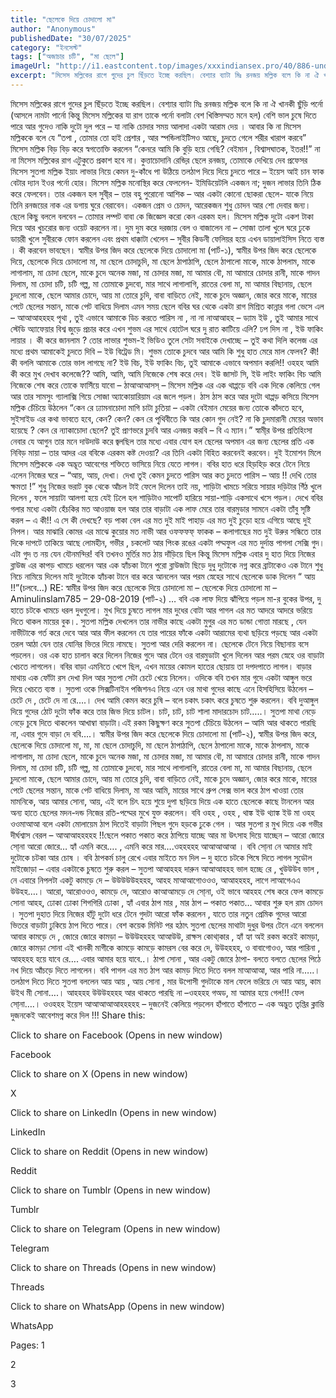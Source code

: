 ```yaml
---
title: "ছেলেকে দিয়ে চোদালো মা"
author: "Anonymous"
publishedDate: "30/07/2025"
category: "ইনসেস্ট"
tags: ["অজাচার চটি", "মা ছেলে"]
imageUrl: "http://i1.eastcontent.top/images/xxxindiansex.pro/40/886-underclothing.jpg"
excerpt: "মিসেস মল্লিকের রাগে গুদের চুল ছিঁড়তে ইচ্ছে করছিল। বেশ্যার ব্যাটা মিঃ রনজয় মল্লিক বলে কি না ঐ খানকী ছুঁড়ি পর্নো (আসলে নামটা পার্নো কিন্তু মিসেস মল্লিকের যা রাগ তাকে পর্নো বলাটা বেশ খিস্তিসম্মত মনে হ..."
---
```


মিসেস মল্লিকের রাগে গুদের চুল ছিঁড়তে ইচ্ছে করছিল। বেশ্যার ব্যাটা মিঃ রনজয় মল্লিক বলে কি না ঐ খানকী ছুঁড়ি পর্নো (আসলে নামটা পার্নো কিন্তু মিসেস মল্লিকের যা রাগ তাকে পর্নো বলাটা বেশ খিস্তিসম্মত মনে হল) বেশি ভাল চুষে দিতে পারে আর গুদেও নাকি দুটো দুল পরে – যা নাকি চোদার সময় আলাদা একটা আরাম দেয় । আবার কি না মিসেস মল্লিককে বলে যে “তপা , তোমার তো হাই প্রেশার , আর স্পন্ডিলাইটিসও আছে, চুদতে গেলে শরীর খারাপ করবে” মিসেস মল্লিক বিড় বিড় করে স্বগতোক্তি করলেন “কেনরে আমি কি বুড়ি হয়ে গেছি? বেইমান , বিশ্বাসঘাতক, ইতর!!” না না মিসেস মল্লিকের রাগ এটুকুতে প্রকাশ হবে না। কুত্তাচোদানি রেন্ডি্র ছেলে রনজয়, তোমাকে দেখিয়ে দেব প্রফেসর মিসেস সুতপা মল্লিক ইয়াং লাভার নিয়ে কেমন দু-কাঁধে পা উঠিয়ে তলঠাপ দিয়ে দিয়ে চুদতে পারে – ইয়েস আই চান ফাক বেটার দ্যান ইওর পর্নো হোর। মিসেস মল্লিক মনোস্থির করে ফেললেন- ইমিডিয়েটলি একজন না; দুজন লাভার তিনি ঠিক করে ফেলবেন। তার একজন হল সুবী্র – তার বহু পুরোনো আশিক – আর একটা কোনো ছোকরা ছেলে- যাকে নিয়ে তিনি রনজয়ের নাক এর ডগায় ঘুরে বেরাবেন। একজন প্রেম ও চোদন, আরেকজন শুধু চোদন আর শো দেবার জন্য। ছেলে কিছু বললে বলবেন – তোমার লম্পট বাবা কে জিজ্ঞেস করো কেন এরকম হল। মিসেস মল্লিক দুটো একশ টাকা দিয়ে আর খুচরোর জন্য ওয়েট করলেন না। দুম দুম করে দরজায় বেল ও বাজালেন না – সোজা তালা খুলে ঘরে ঢুকে ডায়রী খুলে সুবীরকে ফোন করলেন এবং প্রথম ধাক্কাটা খেলেন – সুবীর কিডনী ফেলিয়র হয়ে এখন ডায়ালাইসিস নিতে ব্যস্ত । কী করবেন ভাবছেন। স্বামীর উপর জিদ করে ছেলেকে দিয়ে চোদালো মা (পার্ট-১), স্বামীর উপর জিদ করে ছেলেকে দিয়ে, ছেলেকে দিয়ে চোদালো মা, মা ছেলে চোদাচুদি, মা ছেলে ঠাপাঠাপি, ছেলে ঠাপালো মাকে, মাকে ঠাপলাম, মাকে লাগালাম, মা চোদা ছেলে, মাকে চুদে অনেক মজা, মা চোদার মজা, মা আমার বৌ, মা আমারে চোদার রানী, মাকে গাদন দিলাম, মা চোদা চটি, চটি গল্প, মা তোমাকে চুদবো, মার সাথে লাগালাগি, রাতের বেলা মা, মা আমার বিছানায়, ছেলে চুদলো মাকে, ছেলে আমার চোদে, আয় মা তোরে চুদি, বাবা বাড়িতে নেই, মাকে চুদে অজ্ঞান, জোর করে মাকে, মায়ের পেটে ছেলের সন্তান, মাকে পেট বাধিয়ে দিলাম এমন সময় ছেলে ববির ঘর থেকে একটা রাগ মিশ্রিত কান্নার গলা ভেসে এল – আআআহহহহ পৃথা , তুই এভাবে আমাকে ডিচ করতে পারিস না , না না নাআআহহ – ড্যাম ইউ , তুই আমার সাথে স্টেডি অ্যাফেয়ার বিশ্ব জুড়ে প্রচার করে এখন শুভম এর সাথে হোটেল ঘরে দু রাত কাটিয়ে এলি? ঢপ দিস না , ইউ ফাকিং লায়ার । কী করে জানলাম ? তোর লাভার শুভম-ই ভিডিও তুলে সেটা সবাইকে দেখাচ্ছে – তুই কথা দিলি কলেজ এর মধ্যে প্রথম আমাকেই চুদতে দিবি – ইউ বিট্রেড মি। শুভম তোকে চুদবে আর আমি কি শুধু হাত মেরে মাল ফেলব? কী! কী বললি আমাকে তোর ভাল লাগছে না? ইউ বিচ, ইউ ফাকিং বিচ, তুই আমাকে এভাবে অপমান করলি!! ওহহহ আমি কী করে মুখ দেখাব কলেজে?? আমি, আমি, আমি নিজেকে শেষ করে দেব। ইউ জাসট সি, ইউ লাইং ফাকিং বিচ আমি নিজেকে শেষ করে তোকে ফাসিঁয়ে যাবো – ঠাআআআসস্ – মিসেস মল্লিক এর এক থাপ্পড়ে ববি এক দিকে কেলিয়ে গেল আর তার সামসুং গ্যালাক্সি গিয়ে সোজা অ্যাকোয়ারিয়াম এর জলে পড়ল। ঠাস ঠাস করে আর দুটো থাপ্পড় কসিয়ে মিসেস মল্লিক চেঁচিয়ে উঠলেন “কেন রে ঢ্যামনাচোদা মাগি চাটা চুতিয়া – একটা বেইমান মেয়ের জন্য তোকে কাঁদতে হবে, সুইসাইড এর কথা ভাবতে হবে, কেন? কেন? কেন রে পৃ্থিবীতে কি আর কোন গুদ নেই? না কি চুদমারানী মেয়ের অভাব হয়েছে ? কেন রে ন্যাকাচোদা ছেলে? তুই প্রাণভরে চুদবি আর এনজয় করবি – বি এ ম্যান।” স্বামী্র উপর প্রতিহিংসা নেবার যে আগুন তার মনে দাউদাউ করে জ্বলছিল তার মধ্যে এবার যোগ হল ছেলের অপমান এর জন্য ছেলের প্রতি এক নিবিড় মায়া – তার আদর এর ববিকে এরকম কষ্ট দেওয়া? এর তিনি একটা বিহিত করবেনই করবেন। দুই ইমোশন মিলে মিসেস মল্লিককে এক অদ্ভূত আবেগের শক্তিতে ভাসিয়ে নিয়ে যেতে লাগল। ববির হাত ধরে হিড়হিড় করে টেনে নিয়ে এলেন নিজের ঘরে – “আয়, আয়, দেখা। দেখা তুই কেমন চুদতে পারিস আর কত চুদতে পারিস – আয় !! দেখি তোর ক্ষমতা !” শুধু নিজের ভরাট বুক থেকে আঁচল টাই ফেলে দিলেন তাই নয়, শাড়িটা খামচে সরিয়ে সায়ার দড়িটার গিঁঠ খুলে দিলেন , ফলে সায়াটা আলগা হয়ে যেই ঢিলে হল শাড়িটাও সাপোর্ট হারিয়ে সায়া-শাড়ি একসাথে খসে পড়ল। দেখে ববির গলার মধ্যে একটা হেঁচকির মত আওয়াজ হল আর তার বাড়াটা এক লাফ মেরে তার বারমুডার সামনে একটা তাঁবু সৃষ্টি করল – এ কী!! এ সে কী দেখছে? বড় পাকা বেল এর মত দুই মাই পাহাড় এর মত দুই চুড়ো হয়ে এগিয়ে আছে দুই নিপল। আর মাঝারি কোমর এর মাঝে কুয়োর মত নাভী আর ওফফফফ্ ফাকক – কলাগাছের মত দুই উরুর সন্ধিতে তার দিকে দাপটে তাকিয়ে আছে লোমহীন, গভীর , চকলেট আর পিংক রঙের একটা পদ্মফুল এর মত দুর্দান্ত পাগলা সেক্সি গুদ। এটা গুদ ত নয় যেন যৌনমন্দির! ববি তখনও মুর্তির মত ঠায় দাঁড়িয়ে ছিল কিন্তু মিসেস মল্লিক এবার দু হাত দিয়ে নিজের ব্লাউজ এর কাপড় খামচে ধরলেন আর এক হ্যাঁচকা টানে পুরো ব্লাউজটা ছিড়ে দুধু দুটোকে নগ্ন করে ব্রাটাকেও এক টানে শুধু নিচে নামিয়ে দিলেন মাই দুটোকে হ্যাঁচকা টানে বার করে আনলেন আর পরম স্নেহের সাথে ছেলেকে ডাক দিলেন “ আয় !!”(চলবে…) RE: স্বামীর উপর জিদ করে ছেলেকে দিয়ে চোদালো মা – ছেলেকে দিয়ে চোদালো মা – Aminulinslam785 – 29-08-2019 (পার্ট-২) … ববি এক লাফ দিয়ে ঝাঁপিয়ে পড়ল মা-র বুকের উপর, দু হাতে চটকে খামচে ধরল দুধগুলো। মুখ দিয়ে চুষতে লাগল মার দুধের বোটা আর পাগল এর মত আদরে আদরে ভরিয়ে দিতে থাকল মায়ের বুক।. সুতপা মল্লিক দেখলেন তার নাভীর কাছে একটা মুগুর এর মত ডান্ডা গোত্তা মারছে , যেন নাভীটাকে গর্ত করে দেবে আর আর ফীল করলেন যে তার পায়ের ফাঁকে একটা আরামের ব্যথা ছড়িয়ে পড়ছে আর একটা তরল আঠা যেন তার যোনির ভিতর দিয়ে নামছে। সুতপা আর দেরি করলেন না। ছেলেকে টেনে নিয়ে বিছানায় বসে পড়লেন। ওর এক হাত চালান করে দিলেন নিজের গুদে আর টেনে ওর বারমুডাটা খুলে দিলেন আর পরম স্নেহে ওর বাড়াটা খেচতে লাগলেন। ববির বাড়া এমনিতে খেপে ছিল, এখন মায়ের কোমল হাতের ছোয়ায় তা দপদপাতে লাগল। বাড়ার মাথায় এক ফোঁটা রস দেখা দিল আর সুতপা সেটা চেটে খেয়ে নিলেন। ওদিকে ববি তখন মার গুদে একটা আঙ্গুল ভরে দিয়ে খেচতে ব্যস্ত । সুতপা ওকে সিক্সটিনাইন পজিশনএ নিয়ে এনে ওর মাথা গুদের কাছে এনে হিসহিসিয়ে উঠলেন – চেটে দে , চেটে দে না রে….। দেখ আমি কেমন করে চুষি – বলে চকাৎ চকাৎ করে চুষতে শুরু করলেন। ববি দুআঙ্গুল দিয়ে গুদের ঠোট দুটো ফাঁক করে তার জিভ দিয়ে চাটল। চাট, চাট, চাট শালা মাদারচোদ চাট…..। সুতপা মাথা নেড়ে নেড়ে চুষে দিতে থাকলেন আখাম্বা বাড়াটা।এই রকম কিছুক্ষণ করে সুতপা চেঁচিয়ে উঠলেন – আমি আর থাকতে পারছি না, এবার গুদে বাড়া দে ববি….। স্বামীর উপর জিদ করে ছেলেকে দিয়ে চোদালো মা (পার্ট-২), স্বামীর উপর জিদ করে, ছেলেকে দিয়ে চোদালো মা, মা, মা ছেলে চোদাচুদি, মা ছেলে ঠাপাঠাপি, ছেলে ঠাপালো মাকে, মাকে ঠাপলাম, মাকে লাগালাম, মা চোদা ছেলে, মাকে চুদে অনেক মজা, মা চোদার মজা, মা আমার বৌ, মা আমারে চোদার রানী, মাকে গাদন দিলাম, মা চোদা চটি, চটি গল্প, মা তোমাকে চুদবো, মার সাথে লাগালাগি, রাতের বেলা মা, মা আমার বিছানায়, ছেলে চুদলো মাকে, ছেলে আমার চোদে, আয় মা তোরে চুদি, বাবা বাড়িতে নেই, মাকে চুদে অজ্ঞান, জোর করে মাকে, মায়ের পেটে ছেলের সন্তান, মাকে পেট বাধিয়ে দিলাম, মা আর আমি, মায়ের সাথে গ্রুপ সেক্স ভাল করে ঠাপ খাওয়া তোর মামনিকে, আয় আমার সোনা, আয়, এই বলে চিৎ হয়ে শুয়ে দুপা ছড়িয়ে দিয়ে এক হাতে ছেলেকে কাছে টানলেন আর অন্য হাতে ছেলের মদন-দন্ড নিজের রতি-পদ্মের মুখে যুক্ত করলেন। ববি ওহহ , ওহহ , থাঙ্ক ইউ থ্যাঙ্ক ইউ মা ওহহ ওওমাআআ বলে একটা মোলায়েম ঠাপ দিতেই বাড়াটা পিছল গুদে হড়কে ঢুকে গেল । আর সুতপা র মুখ দিয়ে এক গভীর দীর্ঘশ্বাস বেরল – আআআহহহহহ !!ছেলে পকাত পকাত করে ঠাপিয়ে যাচ্ছে আর মা উৎসাহ দিয়ে যাচ্ছেন – আরো জোরে সো্না আরো জোরে… হ্যাঁ এমনি করে…. , এমনি করে মার….ওহহহহহ আআআআআ । ববি সো্না নে আমার মাই দুটোকে চটকা আর চোষ । ববি ঠাপকর্ম চালু রেখে এবার মাইতে মন দিল – দু হাতে চটকে পিষে দিতে লাগল সুডৌল মাইজোড়া – এবার একটাকে চুষতে শুরু করল – সুতপা আআহহহ দারুন আআআহহহ ভাল হচ্ছে রে , খুউউউব ভাল , নে এবারে নিপলটা একটু কামড়ে দে – উউউউউহহহহ, আহহ মাআআগোওওও, আআহহহহ, লাগে লাআগেএএ উউহহ….। আরো, আরোওওও, কামড়ে দে, আরোও কাআআমড়ে দে সো্না, ওই ভাবে আহহহ শেষ করে ফেল কামড়ে সোনা আহহ, ঢোকা ঢোকা শিগগিরি ঢোকা , হ্যাঁ এবার ঠাপ মার , মার ঠাপ – পকাত পকাত… আবার শুরু হল রাম চোদন । সুতপা দুহাত দিয়ে নিজের হাঁটু দুটো ধরে টেনে গুদটা আরো ফাঁক করলেন , যাতে তার নতুন প্রেমিক গুদের আরো ভিতরে বাড়াটা ঢুকিয়ে ঠাপ দিতে পারে। বেশ কয়েক মিনিট পর হঠাৎ সুতপা ছেলের মাথাটা দুধুর উপর টেনে এনে বললেন আবার কামড়ে দে , জোরে জোরে কামড়া – উউউহহহহ আআউউ, রাক্ষস কোথা্কার , হ্যাঁ হ্যা অই রকম করেই কামড়া, জোরে কামড়া সোনা এই খানকী মাগীকে কামড়ে কামড়ে কামরস বের করে দে, উউহহহহ, ও বাবাগোওও, আর পারিনা , আহহহহ হয়ে যাবে রে…. এবার আমার হয়ে যাবে..। ঠাপা সোনা , আর একটু জোরে ঠাপা- বলতে বলতে ছেলের পিঠে নখ দিয়ে আঁচড়ে দিতে লাগলেন। ববি পাগল এর মত ঠাপ আর কামড় দিতে দিতে বলল মাআআআ, আর পারি না…..। তলঠাপ দিতে দিতে সুতপা বললেন আয় আয় , আয় সোনা , মার উপোসী গুদটাকে মাল ফেলে ভরিয়ে দে আয় আয়, কাম উইথ মী সোনা….।  আহহহহ উউউহহহহ আর থাকতে পারছি না –ওহহহহ গঅড, মা আমার হয়ে গেল!!! ফেল সো্না….। ওওহহহ ইয়েস আআআআআহহহহহ – দুজনেই কেলিয়ে পড়লেন হাঁপাতে হাঁপাতে – এক অদ্ভুত তৃপ্তির ক্লান্তি দুজনকেই আবেশমগ্ন করে দিল !!!
Share this:


Click to share on Facebook (Opens in new window)


Facebook




Click to share on X (Opens in new window)


X




Click to share on LinkedIn (Opens in new window)


LinkedIn




Click to share on Reddit (Opens in new window)


Reddit




Click to share on Tumblr (Opens in new window)


Tumblr




Click to share on Telegram (Opens in new window)


Telegram




Click to share on Threads (Opens in new window)


Threads




Click to share on WhatsApp (Opens in new window)


WhatsApp


Pages: 
1
 
2
 
3
